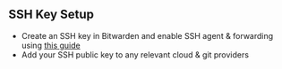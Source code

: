 ## SSH Key Setup

- Create an SSH key in Bitwarden and enable SSH agent & forwarding using [this guide](https://bitwarden.com/help/ssh-agent/)
- Add your SSH public key to any relevant cloud & git providers
